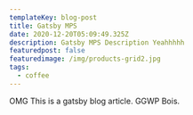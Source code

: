 ```yaml
---
templateKey: blog-post
title: Gatsby MPS
date: 2020-12-20T05:09:49.325Z
description: Gatsby MPS Description Yeahhhhh
featuredpost: false
featuredimage: /img/products-grid2.jpg
tags:
  - coffee
---
```

OMG This is a gatsby blog article. GGWP Bois.